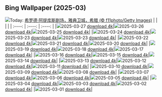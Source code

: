 ## Bing Wallpaper (2025-03)
![](https://cn.bing.com/th?id=OHR.OdeonAthens_ZH-CN6085881625_UHD.jpg&w=1000)Today: [希罗德·阿提库斯剧场，雅典卫城，希腊 (© f11photo/Getty Images)](https://cn.bing.com/th?id=OHR.OdeonAthens_ZH-CN6085881625_UHD.jpg&rf=LaDigue_UHD.jpg&pid=hp&w=3840&h=2160&rs=1&c=4)
|      |      |      |
| :----: | :----: | :----: |
|![](https://cn.bing.com/th?id=OHR.OdeonAthens_ZH-CN6085881625_UHD.jpg&pid=hp&w=384&h=216&rs=1&c=4)2025-03-27 [download 4k](https://cn.bing.com/th?id=OHR.OdeonAthens_ZH-CN6085881625_UHD.jpg&rf=LaDigue_UHD.jpg&pid=hp&w=3840&h=2160&rs=1&c=4)|![](https://cn.bing.com/th?id=OHR.CrystalManatee_ZH-CN7547286414_UHD.jpg&pid=hp&w=384&h=216&rs=1&c=4)2025-03-26 [download 4k](https://cn.bing.com/th?id=OHR.CrystalManatee_ZH-CN7547286414_UHD.jpg&rf=LaDigue_UHD.jpg&pid=hp&w=3840&h=2160&rs=1&c=4)|![](https://cn.bing.com/th?id=OHR.GoldfinchSunflower_ZH-CN7276848190_UHD.jpg&pid=hp&w=384&h=216&rs=1&c=4)2025-03-25 [download 4k](https://cn.bing.com/th?id=OHR.GoldfinchSunflower_ZH-CN7276848190_UHD.jpg&rf=LaDigue_UHD.jpg&pid=hp&w=3840&h=2160&rs=1&c=4)|
|![](https://cn.bing.com/th?id=OHR.ElephantGrass_ZH-CN7110191053_UHD.jpg&pid=hp&w=384&h=216&rs=1&c=4)2025-03-24 [download 4k](https://cn.bing.com/th?id=OHR.ElephantGrass_ZH-CN7110191053_UHD.jpg&rf=LaDigue_UHD.jpg&pid=hp&w=3840&h=2160&rs=1&c=4)|![](https://cn.bing.com/th?id=OHR.NebraskaStorm_ZH-CN6944682381_UHD.jpg&pid=hp&w=384&h=216&rs=1&c=4)2025-03-23 [download 4k](https://cn.bing.com/th?id=OHR.NebraskaStorm_ZH-CN6944682381_UHD.jpg&rf=LaDigue_UHD.jpg&pid=hp&w=3840&h=2160&rs=1&c=4)|![](https://cn.bing.com/th?id=OHR.NebraskaStorm_ZH-CN6944682381_UHD.jpg&pid=hp&w=384&h=216&rs=1&c=4)2025-03-23 [download 4k](https://cn.bing.com/th?id=OHR.NebraskaStorm_ZH-CN6944682381_UHD.jpg&rf=LaDigue_UHD.jpg&pid=hp&w=3840&h=2160&rs=1&c=4)|
|![](https://cn.bing.com/th?id=OHR.CenoteLilies_ZH-CN5915682591_UHD.jpg&pid=hp&w=384&h=216&rs=1&c=4)2025-03-22 [download 4k](https://cn.bing.com/th?id=OHR.CenoteLilies_ZH-CN5915682591_UHD.jpg&rf=LaDigue_UHD.jpg&pid=hp&w=3840&h=2160&rs=1&c=4)|![](https://cn.bing.com/th?id=OHR.DanumValley_ZH-CN5786482012_UHD.jpg&pid=hp&w=384&h=216&rs=1&c=4)2025-03-21 [download 4k](https://cn.bing.com/th?id=OHR.DanumValley_ZH-CN5786482012_UHD.jpg&rf=LaDigue_UHD.jpg&pid=hp&w=3840&h=2160&rs=1&c=4)|![](https://cn.bing.com/th?id=OHR.SpringequinoxY25_ZH-CN1635828827_UHD.jpg&pid=hp&w=384&h=216&rs=1&c=4)2025-03-20 [download 4k](https://cn.bing.com/th?id=OHR.SpringequinoxY25_ZH-CN1635828827_UHD.jpg&rf=LaDigue_UHD.jpg&pid=hp&w=3840&h=2160&rs=1&c=4)|
|![](https://cn.bing.com/th?id=OHR.BlackHeron_ZH-CN6764711050_UHD.jpg&pid=hp&w=384&h=216&rs=1&c=4)2025-03-19 [download 4k](https://cn.bing.com/th?id=OHR.BlackHeron_ZH-CN6764711050_UHD.jpg&rf=LaDigue_UHD.jpg&pid=hp&w=3840&h=2160&rs=1&c=4)|![](https://cn.bing.com/th?id=OHR.SedonaSpring_ZH-CN6305197600_UHD.jpg&pid=hp&w=384&h=216&rs=1&c=4)2025-03-18 [download 4k](https://cn.bing.com/th?id=OHR.SedonaSpring_ZH-CN6305197600_UHD.jpg&rf=LaDigue_UHD.jpg&pid=hp&w=3840&h=2160&rs=1&c=4)|![](https://cn.bing.com/th?id=OHR.BeckettBridge_ZH-CN6206942429_UHD.jpg&pid=hp&w=384&h=216&rs=1&c=4)2025-03-17 [download 4k](https://cn.bing.com/th?id=OHR.BeckettBridge_ZH-CN6206942429_UHD.jpg&rf=LaDigue_UHD.jpg&pid=hp&w=3840&h=2160&rs=1&c=4)|
|![](https://cn.bing.com/th?id=OHR.PandaSnow_ZH-CN5981854301_UHD.jpg&pid=hp&w=384&h=216&rs=1&c=4)2025-03-16 [download 4k](https://cn.bing.com/th?id=OHR.PandaSnow_ZH-CN5981854301_UHD.jpg&rf=LaDigue_UHD.jpg&pid=hp&w=3840&h=2160&rs=1&c=4)|![](https://cn.bing.com/th?id=OHR.ForumRomanum_ZH-CN5873120178_UHD.jpg&pid=hp&w=384&h=216&rs=1&c=4)2025-03-15 [download 4k](https://cn.bing.com/th?id=OHR.ForumRomanum_ZH-CN5873120178_UHD.jpg&rf=LaDigue_UHD.jpg&pid=hp&w=3840&h=2160&rs=1&c=4)|![](https://cn.bing.com/th?id=OHR.BasqueDolmen_ZH-CN2364777801_UHD.jpg&pid=hp&w=384&h=216&rs=1&c=4)2025-03-14 [download 4k](https://cn.bing.com/th?id=OHR.BasqueDolmen_ZH-CN2364777801_UHD.jpg&rf=LaDigue_UHD.jpg&pid=hp&w=3840&h=2160&rs=1&c=4)|
|![](https://cn.bing.com/th?id=OHR.HoliColors_ZH-CN2177185823_UHD.jpg&pid=hp&w=384&h=216&rs=1&c=4)2025-03-13 [download 4k](https://cn.bing.com/th?id=OHR.HoliColors_ZH-CN2177185823_UHD.jpg&rf=LaDigue_UHD.jpg&pid=hp&w=3840&h=2160&rs=1&c=4)|![](https://cn.bing.com/th?id=OHR.ChateauLoire_ZH-CN5040147638_UHD.jpg&pid=hp&w=384&h=216&rs=1&c=4)2025-03-12 [download 4k](https://cn.bing.com/th?id=OHR.ChateauLoire_ZH-CN5040147638_UHD.jpg&rf=LaDigue_UHD.jpg&pid=hp&w=3840&h=2160&rs=1&c=4)|![](https://cn.bing.com/th?id=OHR.NusaPenida_ZH-CN4934656933_UHD.jpg&pid=hp&w=384&h=216&rs=1&c=4)2025-03-11 [download 4k](https://cn.bing.com/th?id=OHR.NusaPenida_ZH-CN4934656933_UHD.jpg&rf=LaDigue_UHD.jpg&pid=hp&w=3840&h=2160&rs=1&c=4)|
|![](https://cn.bing.com/th?id=OHR.NappingLion_ZH-CN1214312983_UHD.jpg&pid=hp&w=384&h=216&rs=1&c=4)2025-03-10 [download 4k](https://cn.bing.com/th?id=OHR.NappingLion_ZH-CN1214312983_UHD.jpg&rf=LaDigue_UHD.jpg&pid=hp&w=3840&h=2160&rs=1&c=4)|![](https://cn.bing.com/th?id=OHR.ItalyClock_ZH-CN0846995743_UHD.jpg&pid=hp&w=384&h=216&rs=1&c=4)2025-03-09 [download 4k](https://cn.bing.com/th?id=OHR.ItalyClock_ZH-CN0846995743_UHD.jpg&rf=LaDigue_UHD.jpg&pid=hp&w=3840&h=2160&rs=1&c=4)|![](https://cn.bing.com/th?id=OHR.WaddenSeaBiosphereReserve_ZH-CN9012125146_UHD.jpg&pid=hp&w=384&h=216&rs=1&c=4)2025-03-08 [download 4k](https://cn.bing.com/th?id=OHR.WaddenSeaBiosphereReserve_ZH-CN9012125146_UHD.jpg&rf=LaDigue_UHD.jpg&pid=hp&w=3840&h=2160&rs=1&c=4)|
|![](https://cn.bing.com/th?id=OHR.PlumBlossom_ZH-CN5888621119_UHD.jpg&pid=hp&w=384&h=216&rs=1&c=4)2025-03-07 [download 4k](https://cn.bing.com/th?id=OHR.PlumBlossom_ZH-CN5888621119_UHD.jpg&rf=LaDigue_UHD.jpg&pid=hp&w=3840&h=2160&rs=1&c=4)|![](https://cn.bing.com/th?id=OHR.NevadaBigHorns_ZH-CN5987046965_UHD.jpg&pid=hp&w=384&h=216&rs=1&c=4)2025-03-06 [download 4k](https://cn.bing.com/th?id=OHR.NevadaBigHorns_ZH-CN5987046965_UHD.jpg&rf=LaDigue_UHD.jpg&pid=hp&w=3840&h=2160&rs=1&c=4)|![](https://cn.bing.com/th?id=OHR.SuratThani_ZH-CN4797096558_UHD.jpg&pid=hp&w=384&h=216&rs=1&c=4)2025-03-05 [download 4k](https://cn.bing.com/th?id=OHR.SuratThani_ZH-CN4797096558_UHD.jpg&rf=LaDigue_UHD.jpg&pid=hp&w=3840&h=2160&rs=1&c=4)|
|![](https://cn.bing.com/th?id=OHR.MardiGrasJackson_ZH-CN3456301377_UHD.jpg&pid=hp&w=384&h=216&rs=1&c=4)2025-03-04 [download 4k](https://cn.bing.com/th?id=OHR.MardiGrasJackson_ZH-CN3456301377_UHD.jpg&rf=LaDigue_UHD.jpg&pid=hp&w=3840&h=2160&rs=1&c=4)|![](https://cn.bing.com/th?id=OHR.HornbillPair_ZH-CN3380997666_UHD.jpg&pid=hp&w=384&h=216&rs=1&c=4)2025-03-03 [download 4k](https://cn.bing.com/th?id=OHR.HornbillPair_ZH-CN3380997666_UHD.jpg&rf=LaDigue_UHD.jpg&pid=hp&w=3840&h=2160&rs=1&c=4)|![](https://cn.bing.com/th?id=OHR.EucalyptusForest_ZH-CN3052498076_UHD.jpg&pid=hp&w=384&h=216&rs=1&c=4)2025-03-02 [download 4k](https://cn.bing.com/th?id=OHR.EucalyptusForest_ZH-CN3052498076_UHD.jpg&rf=LaDigue_UHD.jpg&pid=hp&w=3840&h=2160&rs=1&c=4)|
|![](https://cn.bing.com/th?id=OHR.MaligneLakeJasper_ZH-CN2664289451_UHD.jpg&pid=hp&w=384&h=216&rs=1&c=4)2025-03-01 [download 4k](https://cn.bing.com/th?id=OHR.MaligneLakeJasper_ZH-CN2664289451_UHD.jpg&rf=LaDigue_UHD.jpg&pid=hp&w=3840&h=2160&rs=1&c=4)|